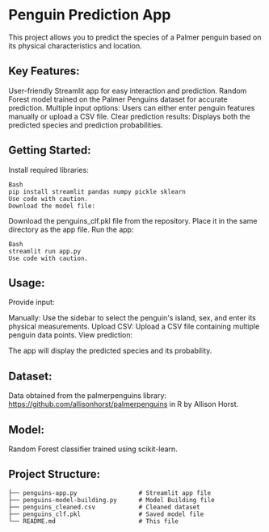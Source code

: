 
# Penguin Prediction App

This project allows you to predict the species of a Palmer penguin based on its physical characteristics and location.

## Key Features:

User-friendly Streamlit app for easy interaction and prediction.
Random Forest model trained on the Palmer Penguins dataset for accurate prediction.
Multiple input options: Users can either enter penguin features manually or upload a CSV file.
Clear prediction results: Displays both the predicted species and prediction probabilities.


## Getting Started:

Install required libraries:

```
Bash
pip install streamlit pandas numpy pickle sklearn
Use code with caution.
Download the model file:
```

Download the penguins_clf.pkl file from the repository.
Place it in the same directory as the app file.
Run the app:

```
Bash
streamlit run app.py
Use code with caution.
```

## Usage:

Provide input:

Manually: Use the sidebar to select the penguin's island, sex, and enter its physical measurements.
Upload CSV: Upload a CSV file containing multiple penguin data points.
View prediction:

The app will display the predicted species and its probability.


## Dataset:

Data obtained from the palmerpenguins library: https://github.com/allisonhorst/palmerpenguins in R by Allison Horst.


## Model:

Random Forest classifier trained using scikit-learn.

## Project Structure:

```
├── penguins-app.py                 # Streamlit app file
├── penguins-model-building.py      # Model Building file
├── penguins_cleaned.csv            # Cleaned dataset
├── penguins_clf.pkl                # Saved model file
└── README.md                       # This file
```

